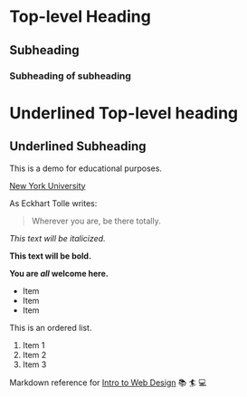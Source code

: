 # Top-level Heading
## Subheading
### Subheading of subheading

Underlined Top-level heading
============================

Underlined Subheading
---------------------

This is a demo for educational purposes.

[New York University](https://www.nyu.edu/)

As Eckhart Tolle writes:

> Wherever you are, be there totally.

*This text will be italicized.*

**This text will be bold.**

**You are _all_ welcome here.**

- Item
- Item
- Item

This is an ordered list.

1. Item 1
2. Item 2
3. Item 3

Markdown reference for [Intro to Web Design](https://cs.nyu.edu/courses/fall20/CSCI-UA.0004-004/) :books: :surfer: :computer: